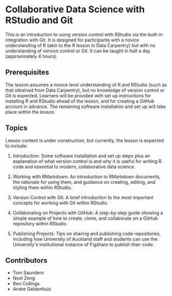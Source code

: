 # Collaborative Data Science with RStudio and Git

This is an introduction to using version control with RStudio via the built-in integration with Git. It is designed for participants with a novice understanding of R (akin to the R lesson in Data Carpentry) but with no understanding of version control or Git. It can be taught in half a day (approximately 4 hours).

## Prerequisites

The lesson assumes a novice level understanding of R and RStudio (such as that obtained from Data Carpentry), but no knowledge of version control or Git is expected.
Learners will be provided with set up instructions for installing R and RStudio ahead of the lesson, and for creating a GitHub account in advance. The remaining software installation and set up will take place within the lesson. 

## Topics

Lesson content is under construction, but currently, the lesson is expected to include:

1. Introduction: Some software installation and set up steps plus an explanation of what version control is and why it is useful for writing R code and essential to modern, collaborative data science.

2. Working with RMarkdown: An introduction to RMarkdown documents, the rationale for using them, and guidance on creating, editing, and styling them within RStudio.

3. Version Control with Git: A brief introduction to the most important concepts for working with Git within RStudio.

4. Collaborating on Projects with GitHub: A step-by-step guide showing a simple example of how to create, clone, and collaborate on a GitHub repository within RStudio.

5. Publishing Projects: Tips on sharing and publishing code repositories, including how University of Auckland staff and students can use the University's institutional instance of Figshare to publish their code.

## Contributors

- Tom Saunders
- Noel Zeng
- Ben Collings
- Andre Geldenhuis
